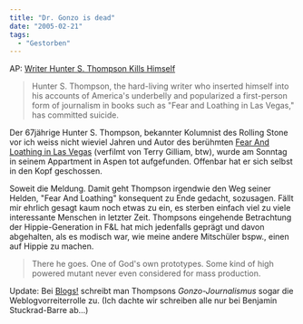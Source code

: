 ```yaml
---
title: "Dr. Gonzo is dead"
date: "2005-02-21"
tags:
  - "Gestorben"
---
```


AP: [Writer Hunter S. Thompson Kills Himself](http://story.news.yahoo.com/news?tmpl=story&e=4&u=/ap/20050221/ap_on_re_us/obit_thompson)

> Hunter S. Thompson, the hard-living writer who inserted himself into his accounts of America's underbelly and popularized a first-person form of journalism in books such as "Fear and Loathing in Las Vegas," has committed suicide.

Der 67jährige Hunter S. Thompson, bekannter Kolumnist des Rolling Stone vor ich weiss nicht wieviel Jahren und Autor des berühmten [Fear And Loathing in Las Vegas](http://imdb.com/title/tt0120669/?fr=c2l0ZT1kZnxteD0yMHxzZz0xfGxtPTUwMHx0dD1vbnxmYj11fHBuPTB8cT1GZWFyIGFuZCBMb2F0aGluZ3xodG1sPTF8bm09b24_;fc=1;ft=21;fm=1) (verfilmt von Terry Gilliam, btw), wurde am Sonntag in seinem Appartment in Aspen tot aufgefunden. Offenbar hat er sich selbst in den Kopf geschossen.

Soweit die Meldung. Damit geht Thompson irgendwie den Weg seiner Helden, "Fear And Loathing" konsequent zu Ende gedacht, sozusagen. Fällt mir ehrlich gesagt kaum noch etwas zu ein, es sterben einfach viel zu viele interessante Menschen in letzter Zeit. Thompsons eingehende Betrachtung der Hippie-Generation in F&L hat mich jedenfalls geprägt und davon abgehalten, als es modisch war, wie meine andere Mitschüler bspw., einen auf Hippie zu machen.

> There he goes. One of God's own prototypes. Some kind of high powered mutant never even considered for mass production.

Update: Bei [Blogs!](http://www.blogbar.de/archiv/2005/02/21/rip/) schreibt man Thompsons _Gonzo-Journalismus_ sogar die Weblogvorreiterrolle zu. (Ich dachte wir schreiben alle nur bei Benjamin Stuckrad-Barre ab...)
